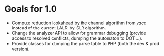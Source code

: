 Goals for 1.0
=============

- Compute reduction lookahead by the channel algorithm from *yacc*
  instead of the current LALR-by-SLR algorithm.
- Change the analyzer API to allow for grammar debugging
  (provide access to resolved conflicts, dumping the automaton to DOT ...).
- Provide classes for dumping the parse table to PHP (both the dev & prod version).
